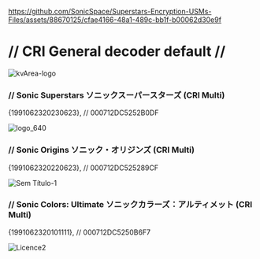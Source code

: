 https://github.com/SonicSpace/Superstars-Encryption-USMs-Files/assets/88670125/cfae4166-48a1-489c-bb1f-b00062d30e9f
# // CRI General decoder default //
![kvArea-logo](https://github.com/SonicSpace/Superstars-Encryption-USMs-Files/assets/88670125/76484c8a-aeb8-4bfa-b6d2-6b18957cc071)
### // Sonic Superstars ソニックスーパースターズ (CRI Multi)
{1991062320230623}, // 000712DC5252B0DF

![logo_640](https://github.com/SonicSpace/Superstars-Encryption-USMs-Files/assets/88670125/4fb41ed1-a2f2-4a19-9ef9-3df7bae1fed8)
### // Sonic Origins ソニック・オリジンズ (CRI Multi)
{1991062320220623}, // 000712DC525289CF

![Sem Título-1](https://github.com/SonicSpace/Superstars-Encryption-USMs-Files/assets/88670125/34cbf466-9684-4103-8911-fd7c4b12640f)
### // Sonic Colors: Ultimate ソニックカラーズ：アルティメット (CRI Multi)
{1991062320101111}, // 000712DC5250B6F7

![Licence2](https://github.com/SonicSpace/Encryption-USMs-Files/assets/88670125/1b0665f9-162a-4373-af7d-d271d3379411)
